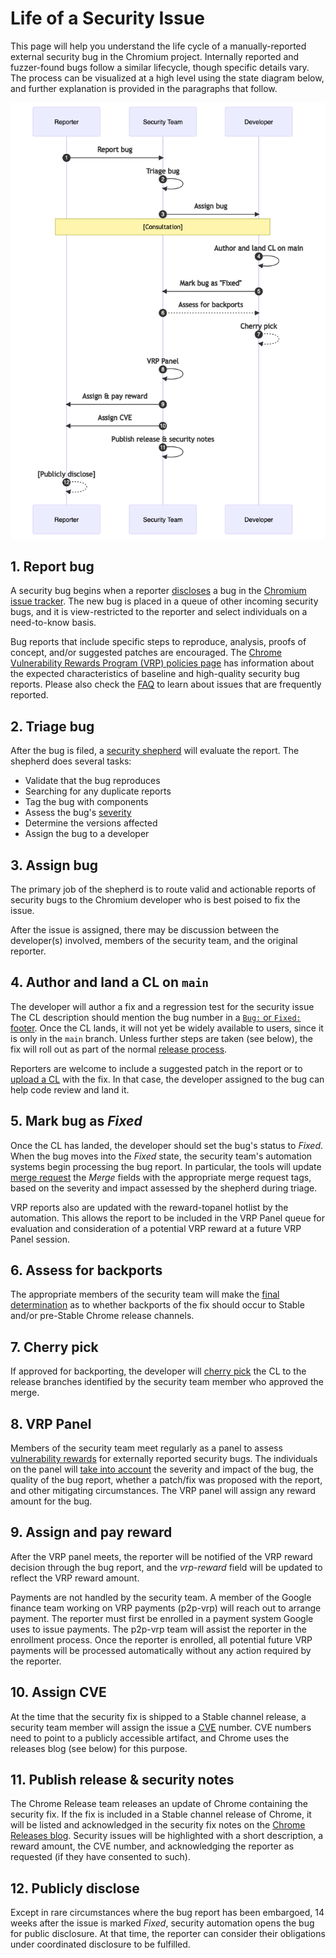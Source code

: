# Life of a Security Issue

This page will help you understand the life cycle of a manually-reported
external security bug in the Chromium project. Internally reported and
fuzzer-found bugs follow a similar lifecycle, though specific details vary. The
process can be visualized at a high level using the state diagram below, and
further explanation is provided in the paragraphs that follow.

![alt text](life-of-a-security-issue.png "Sequence diagram of the life of a security issue")

<pre style="display:none" data-note="Source code for sequence diagram. Gitiles will not display this.">
<!--
https://mermaid.live/edit#pako:eNqNU71uwjAQfpWTh070BTJUqgKd2goBYiEdLvZBLBw79Q9thHj3OpAgklCJJUpy39_d2UfGjSCWMEffgTSnqcSdxTLTmcfgjQ5lTrb5qtB6yWWF2sOCKmP9-P-SeLDS17Cii8RtcUoHUqY6s2Kp03h-eenRklYd8rBrcL3iGLyyMTD9B756JvDqnNzpFhihn8YTmAPZazeTG_QmNdoF5dFLo78ujGt5IBx8YSygFqCaR_oORkOJckQaRP9Au2_yADrI2Jv8JZGxi1W_j1Ej5Bxso2eOfN9kd8OAfUZakLU1VJLv78mPgq0Xc5ijJnUP203rOtEnqLAGSz9oxUOEdD17IMQ85Eq6IgorQkfRxnUAHVfnBqeoZ7Q5k7mqQUjHlXEUV8gmrCQb9yLicT9mGuLQfUElZSyJr4K2GBfebOAUoaES6GkmpDeWJVtUjiasuRHLWnOWeBuoA7VXpkWd_gADszf5
-->

sequenceDiagram
	autonumber
	participant Reporter
	participant Security Team
	participant Developer

	Reporter->>Security Team: Report bug
	Security Team->>Security Team: Triage bug
	Security Team->>Developer: Assign bug

	Note over Reporter,Developer: [Consultation]

	Developer->>Developer: Author and land CL on main
	Developer->>Security Team: Mark bug as "Fixed"

	Security Team-->>Developer: Assess for backports

	Developer-->>Developer: Cherry pick

	Security Team->>Security Team: VRP Panel
	Security Team->>Reporter: Assign & pay reward
	Security Team->>Reporter: Assign CVE
	Security Team->>Security Team: Publish release & security notes

	Reporter-->>Reporter: [Publicly disclose]
</pre>

## 1. Report bug

A security bug begins when a reporter [
discloses](https://www.chromium.org/Home/chromium-security/reporting-security-bugs/)
a bug in the [Chromium issue
tracker](https://issues.chromium.org/issues/new?noWizard=true&component=1363614&template=1922342).
The new bug is placed in a queue of other incoming security bugs, and it is
view-restricted to the reporter and select individuals on a need-to-know
basis.

Bug reports that include specific steps to reproduce, analysis, proofs of
concept, and/or suggested patches are encouraged. The [Chrome Vulnerability
Rewards Program (VRP) policies page](https://g.co/chrome/vrp/#report-quality)
has information about the expected characteristics of baseline and high-quality
security bug reports. Please also check the [FAQ](faq.md) to learn
about issues that are frequently reported.

## 2. Triage bug

After the bug is filed, a [security shepherd](shepherd.md) will evaluate the
report. The shepherd does several tasks:

- Validate that the bug reproduces
- Searching for any duplicate reports
- Tag the bug with components
- Assess the bug's [severity](severity-guidelines.md)
- Determine the versions affected
- Assign the bug to a developer

## 3. Assign bug

The primary job of the shepherd is to route valid and actionable reports of
security bugs to the Chromium developer who is best poised to fix the issue.

After the issue is assigned, there may be discussion between the developer(s)
involved, members of the security team, and the original reporter.

## 4. Author and land a CL on `main`

The developer will author a fix and a regression test for the security issue
The CL description should mention the bug number in a
[`Bug:` or `Fixed:` footer](../contributing.md#cl-footer-reference).
Once the CL lands, it will not yet be widely available to users, since it is
only in the `main` branch. Unless further steps are taken (see below), the fix
will roll out as part of the normal [release
process](../process/release_cycle.md).

Reporters are welcome to include a suggested patch in the report or to [upload a
CL](../contributing.md) with the fix. In that case, the developer assigned to
the bug can help code review and land it.

## 5. Mark bug as *Fixed*

Once the CL has landed, the developer should set the bug's status to *Fixed*.
When the bug moves into the *Fixed* state, the security team's automation
systems begin processing the bug report. In particular, the tools will update
[merge request](../process/merge_request.md) the *Merge* fields with the
appropriate merge request tags, based on the severity and impact assessed by
the shepherd during triage.

VRP reports also are updated with the reward-topanel hotlist by the automation.
This allows the report to be included in the VRP Panel queue for
evaluation and consideration of a potential VRP reward at a future VRP Panel
session.

## 6. Assess for backports

The appropriate members of the security team will make the [final determination](https://www.chromium.org/Home/chromium-security/security-release-management/)
as to whether backports of the fix should occur to Stable and/or pre-Stable
Chrome release channels.

## 7. Cherry pick

If approved for backporting, the developer will [cherry
pick](../process/merge_request.md#landing-an-approved-merge) the CL to the
release branches identified by the security team member who approved the
merge.

## 8. VRP Panel

Members of the security team meet regularly as a panel to assess [vulnerability
rewards](vrp-faq.md) for externally reported security bugs. The individuals on
the panel will [take into account](https://g.co/chrome/vrp) the severity and
impact of the bug, the quality of the bug report, whether a patch/fix was
proposed with the report, and other mitigating circumstances. The VRP panel will
assign any reward amount for the bug.

## 9. Assign and pay reward

After the VRP panel meets, the reporter will be notified of the VRP reward
decision through the bug report, and the *vrp-reward* field will be updated to
reflect the VRP reward amount.

Payments are not handled by the security team. A member of the Google finance
team working on VRP payments (p2p-vrp) will reach out to arrange payment. The
reporter must first be enrolled in a payment system Google uses to issue
payments. The p2p-vrp team will assist the reporter in the enrollment process.
Once the reporter is enrolled, all potential future VRP payments will be
processed automatically without any action required by the reporter.

## 10. Assign CVE

At the time that the security fix is shipped to a Stable channel release, a
security team member will assign the issue a [CVE](https://www.cve.org/) number.
CVE numbers need to point to a publicly accessible artifact, and Chrome uses the
releases blog (see below) for this purpose.

## 11. Publish release & security notes

The Chrome Release team releases an update of Chrome containing the security
fix. If the fix is included in a Stable channel release of Chrome, it will be
listed and acknowledged in the security fix notes on the [Chrome Releases
blog](https://googlechromereleases.blogspot.com/). Security issues will be
highlighted with a short description, a reward amount, the CVE number, and
acknowledging the reporter as requested (if they have consented to such).

## 12. Publicly disclose

Except in rare circumstances where the bug report has been embargoed, 14 weeks
after the issue is marked *Fixed*, security automation opens the bug for public
disclosure. At that time, the reporter can consider their obligations under
coordinated disclosure to be fulfilled.
